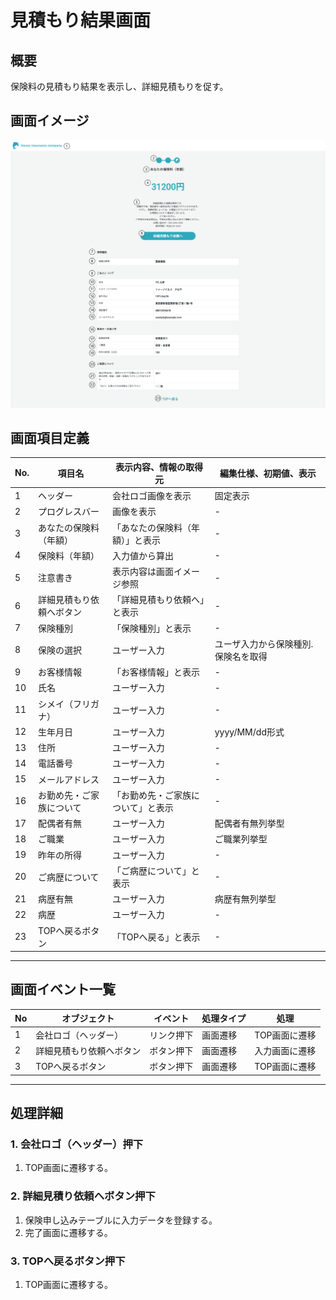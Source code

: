 # 見積もり結果画面

## 概要

保険料の見積もり結果を表示し、詳細見積もりを促す。

## 画面イメージ

![](image/見積もり結果画面.png)

## 画面項目定義

|No.|項目名|表示内容、情報の取得元|編集仕様、初期値、表示|
|--|--|--|--|
|1|ヘッダー|会社ロゴ画像を表示|固定表示|
|2|プログレスバー|画像を表示|-|
|3|あなたの保険料（年額）|「あなたの保険料（年額）」と表示|-|
|4|保険料（年額）|入力値から算出|-|
|5|注意書き|表示内容は画面イメージ参照|-|
|6|詳細見積もり依頼へボタン|「詳細見積もり依頼へ」と表示|-|
|7|保険種別|「保険種別」と表示|-|
|8|保険の選択|ユーザー入力|ユーザ入力から保険種別.保険名を取得|
|9|お客様情報|「お客様情報」と表示|-|
|10|氏名|ユーザー入力|-|
|11|シメイ（フリガナ）|ユーザー入力|-|
|12|生年月日|ユーザー入力|yyyy/MM/dd形式|
|13|住所|ユーザー入力|-|
|14|電話番号|ユーザー入力|-|
|15|メールアドレス|ユーザー入力|-|
|16|お勤め先・ご家族について|「お勤め先・ご家族について」と表示|-|
|17|配偶者有無|ユーザー入力|配偶者有無列挙型|
|18|ご職業|ユーザー入力|ご職業列挙型|
|19|昨年の所得|ユーザー入力|-|
|20|ご病歴について|「ご病歴について」と表示|-|
|21|病歴有無|ユーザー入力|病歴有無列挙型|
|22|病歴|ユーザー入力|-|
|23|TOPへ戻るボタン|「TOPへ戻る」と表示|-|

---

## 画面イベント一覧

|No|オブジェクト|イベント|処理タイプ|処理|
|--|--|--|--|--|
|1|会社ロゴ（ヘッダー）|リンク押下|画面遷移|TOP画面に遷移|
|2|詳細見積もり依頼へボタン|ボタン押下|画面遷移|入力画面に遷移|
|3|TOPへ戻るボタン|ボタン押下|画面遷移|TOP画面に遷移|

---

## 処理詳細

### 1. 会社ロゴ（ヘッダー）押下

1. TOP画面に遷移する。

### 2. 詳細見積り依頼へボタン押下

1. 保険申し込みテーブルに入力データを登録する。
2. 完了画面に遷移する。

### 3. TOPへ戻るボタン押下

1. TOP画面に遷移する。
